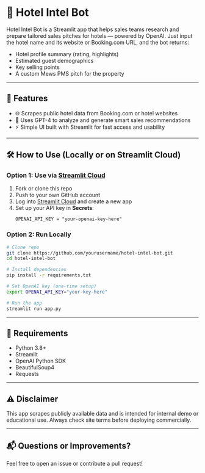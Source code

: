 # 🏨 Hotel Intel Bot

Hotel Intel Bot is a Streamlit app that helps sales teams research and prepare tailored sales pitches for hotels — powered by OpenAI. Just input the hotel name and its website or Booking.com URL, and the bot returns:

- Hotel profile summary (rating, highlights)
- Estimated guest demographics
- Key selling points
- A custom Mews PMS pitch for the property

---

## 🚀 Features

- 🌐 Scrapes public hotel data from Booking.com or hotel websites
- 🤖 Uses GPT-4 to analyze and generate smart sales recommendations
- ⚡️ Simple UI built with Streamlit for fast access and usability

---

## 🛠 How to Use (Locally or on Streamlit Cloud)

### Option 1: Use via [Streamlit Cloud](https://streamlit.io/cloud)

1. Fork or clone this repo
2. Push to your own GitHub account
3. Log into [Streamlit Cloud](https://streamlit.io/cloud) and create a new app
4. Set up your API key in **Secrets**:
   ```
   OPENAI_API_KEY = "your-openai-key-here"
   ```

### Option 2: Run Locally

```bash
# Clone repo
git clone https://github.com/yourusername/hotel-intel-bot.git
cd hotel-intel-bot

# Install dependencies
pip install -r requirements.txt

# Set OpenAI key (one-time setup)
export OPENAI_API_KEY="your-key-here"

# Run the app
streamlit run app.py
```

---

## 📄 Requirements

- Python 3.8+
- Streamlit
- OpenAI Python SDK
- BeautifulSoup4
- Requests

---

## ⚠️ Disclaimer

This app scrapes publicly available data and is intended for internal demo or educational use. Always check site terms before deploying commercially.

---

## 📬 Questions or Improvements?

Feel free to open an issue or contribute a pull request!
